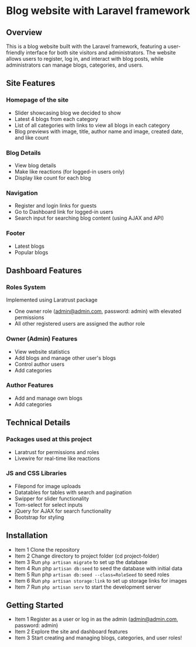 # Blog website with Laravel framework

## Overview

This is a blog website built with the Laravel framework, featuring a user-friendly interface for both site visitors and administrators. The website allows users to register, log in, and interact with blog posts, while administrators can manage blogs, categories, and users.

## Site Features

### Homepage of the site

- Slider showcasing blog we decided to show
- Latest 4 blogs from each category
- List of all categories with links to view all blogs in each category
- Blog previews with image, title, author name and image, created date, and like count

### Blog Details

- View blog details
- Make like reactions (for logged-in users only)
- Display like count for each blog

### Navigation

- Register and login links for guests
- Go to Dashboard link for logged-in users
- Search input for searching blog content (using AJAX and API)

### Footer

- Latest blogs
- Popular blogs

## Dashboard Features

### Roles System

Implemented using Laratrust package

- One owner role (admin@admin.com, password: admin) with elevated permissions
- All other registered users are assigned the author role

### Owner (Admin) Features

- View website statistics
- Add blogs and manage other user's blogs
- Control author users
- Add categories

### Author Features

- Add and manage own blogs
- Add categories

## Technical Details

### Packages used at this project

- Laratrust for permissions and roles
- Livewire for real-time like reactions

### JS and CSS Libraries

- Filepond for image uploads
- Datatables for tables with search and pagination
- Swipper for slider functionality
- Tom-select for select inputs
- jQuery for AJAX for search functionality
- Bootstrap for styling

## Installation

- Item 1 Clone the repository
- Item 2 Change directory to project folder (cd project-folder)
- Item 3 Run `php artisan migrate` to set up the database
- Item 4 Run php `artisan db:seed` to seed the database with initial data
- Item 5 Run php `artisan db:seed --class=RoleSeed` to seed roles
- Item 6 Run `php artisan storage:link` to set up storage links for images
- Item 7 Run `php artisan serv` to start the development server

## Getting Started

- Item 1 Register as a user or log in as the admin (admin@admin.com, password: admin)
- Item 2 Explore the site and dashboard features
- Item 3 Start creating and managing blogs, categories, and user roles!
